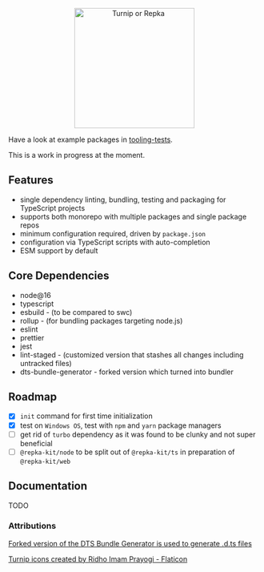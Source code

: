 <p align="center">
  <img width="240" alt="Turnip or Repka" src="https://user-images.githubusercontent.com/396623/176195581-8ffe54c2-4096-4076-853d-645553af1903.png">
</p>

Have a look at example packages in [tooling-tests](./packages/tooling-tests/).

This is a work in progress at the moment.

## Features

- single dependency linting, bundling, testing and packaging for TypeScript
  projects
- supports both monorepo with multiple packages and single package repos
- minimum configuration required, driven by `package.json`
- configuration via TypeScript scripts with auto-completion
- ESM support by default

## Core Dependencies

- node@16
- typescript
- esbuild - (to be compared to swc)
- rollup - (for bundling packages targeting node.js)
- eslint
- prettier
- jest
- lint-staged - (customized version that stashes all changes including untracked
  files)
- dts-bundle-generator - forked version which turned into bundler

## Roadmap

- [x] `init` command for first time initialization
- [x] test on `Windows OS`, test with `npm` and `yarn` package managers
- [ ] get rid of `turbo` dependency as it was found to be clunky and not super
      beneficial
- [ ] `@repka-kit/node` to be split out of `@repka-kit/ts` in preparation of
      `@repka-kit/web`

## Documentation

TODO

### Attributions

<a href="https://github.com/timocov/dts-bundle-generator" title="dts-bundle-generator">Forked
version of the DTS Bundle Generator is used to generate .d.ts files</a>

<a href="https://www.flaticon.com/free-icons/turnip" title="turnip icons">Turnip
icons created by Ridho Imam Prayogi - Flaticon</a>
